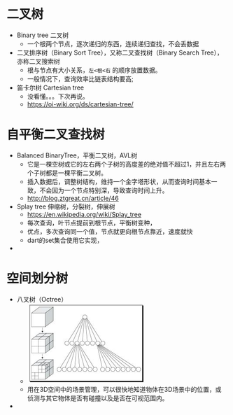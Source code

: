 # 二叉树
* Binary tree 二叉树
    * 一个根两个节点，逐次递归的东西，连续递归查找，不会丢数据
* 二叉排序树（Binary Sort Tree），又称二叉查找树（Binary Search Tree），亦称二叉搜索树
    * 根与节点有大小关系，`左<根<右` 的顺序放置数据。
    * 一般情况下，查询效率比链表结构要高;
* 笛卡尔树 Cartesian tree
    * 没看懂。。。下次再说。
    * https://oi-wiki.org/ds/cartesian-tree/
# 自平衡二叉查找树	
* Balanced BinaryTree，平衡二叉树，AVL树
    * 它是一棵空树或它的左右两个子树的高度差的绝对值不超过1，并且左右两个子树都是一棵平衡二叉树。
    * 插入数据后，调整树结构，维持一个金字塔形状，从而查询时间基本一致，不会因为一个节点特别深，导致查询时间上升。
    * http://blog.ztgreat.cn/article/46
* Splay tree 伸缩树，分裂树，伸展树
    * https://en.wikipedia.org/wiki/Splay_tree
    * 每次查询，叶节点提前到根节点，平衡树变种，
    * 优点，多次查询同一个值，节点就更向根节点靠近，速度就快
    * dart的set集合使用它实现，
* 

# 空间划分树
* 八叉树（Octree）
    * ![](2020-09-03-14-22-31.png)
    * 用在3D空间中的场景管理，可以很快地知道物体在3D场景中的位置，或侦测与其它物体是否有碰撞以及是否在可视范围内。
* 